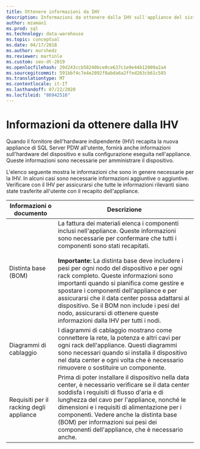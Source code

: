 ```yaml
---
title: Ottenere informazioni da IHV
description: Informazioni da ottenere dalla IHV sull'appliance del sistema della piattaforma di analisi.
author: mzaman1
ms.prod: sql
ms.technology: data-warehouse
ms.topic: conceptual
ms.date: 04/17/2018
ms.author: murshedz
ms.reviewer: martinle
ms.custom: seo-dt-2019
ms.openlocfilehash: 29d243ccb58240bce0ce637c1e9e44b12009a2a4
ms.sourcegitcommit: 591bbf4c7e4e2092f8abda6a2ffed263cb61c585
ms.translationtype: MT
ms.contentlocale: it-IT
ms.lasthandoff: 07/22/2020
ms.locfileid: "86942516"
---
```

# <a name="information-to-obtain-from-your-ihv"></a>Informazioni da ottenere dalla IHV
Quando il fornitore dell'hardware indipendente (IHV) recapita la nuova appliance di SQL Server PDW all'utente, fornirà anche informazioni sull'hardware del dispositivo e sulla configurazione eseguita nell'appliance. Queste informazioni sono necessarie per amministrare il dispositivo.  
  
L'elenco seguente mostra le informazioni che sono in genere necessarie per la IHV. In alcuni casi sono necessarie informazioni aggiuntive o aggiuntive. Verificare con il IHV per assicurarsi che tutte le informazioni rilevanti siano state trasferite all'utente con il recapito dell'appliance.  
  
|Informazioni o documento|Descrizione|
|-|-|
|Distinta base (BOM)|La fattura dei materiali elenca i componenti inclusi nell'appliance. Queste informazioni sono necessarie per confermare che tutti i componenti sono stati recapitati.<br /><br />**Importante:** La distinta base deve includere i pesi per ogni nodo del dispositivo e per ogni rack completo. Queste informazioni sono importanti quando si pianifica come gestire e spostare i componenti dell'appliance e per assicurarsi che il data center possa adattarsi al dispositivo. Se il BOM non include i pesi del nodo, assicurarsi di ottenere queste informazioni dalla IHV per tutti i nodi.|  
|Diagrammi di cablaggio|I diagrammi di cablaggio mostrano come connettere la rete, la potenza e altri cavi per ogni rack dell'appliance. Questi diagrammi sono necessari quando si installa il dispositivo nel data center e ogni volta che è necessario rimuovere o sostituire un componente.|  
|Requisiti per il racking degli appliance|Prima di poter installare il dispositivo nella data center, è necessario verificare se il data center soddisfa i requisiti di flusso d'aria e di lunghezza del cavo per l'appliance, nonché le dimensioni e i requisiti di alimentazione per i componenti. Vedere anche la distinta base (BOM) per informazioni sui pesi dei componenti dell'appliance, che è necessario anche.|  
  
